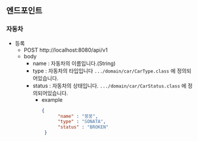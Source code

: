 ## 엔드포인트

### 자동차
- 등록
  - POST http://localhost:8080/api/v1
  - body
    - name : 자동차의 이름입니다.(String)
    - type : 자동차의 타입입니다 `.../domain/car/CarType.class` 에 정의되어있습니다.
    - status : 자동차의 상태입니다. `.../domain/car/CarStatus.class` 에 정의되어있습니다.
        - example
          ````json
          {
                "name" : "붕붕",
                "type" : "SONATA",
                "status" : "BROKEN"
           }
          ````
  